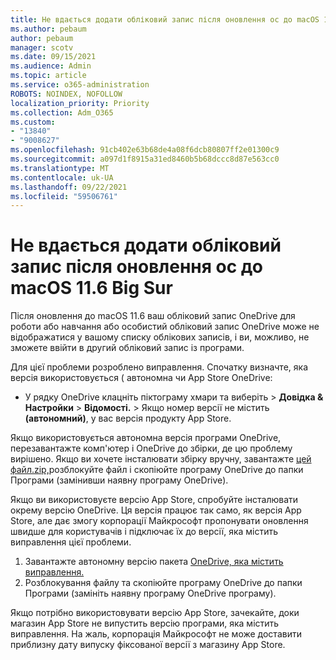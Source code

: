 ```yaml
---
title: Не вдається додати обліковий запис після оновлення ос до macOS 11.6 Big Sur
ms.author: pebaum
author: pebaum
manager: scotv
ms.date: 09/15/2021
ms.audience: Admin
ms.topic: article
ms.service: o365-administration
ROBOTS: NOINDEX, NOFOLLOW
localization_priority: Priority
ms.collection: Adm_O365
ms.custom:
- "13840"
- "9008627"
ms.openlocfilehash: 91cb402e63b68de4a08f6dcb80807ff2e01300c9
ms.sourcegitcommit: a097d1f8915a31ed8460b5b68dccc8d87e563cc0
ms.translationtype: MT
ms.contentlocale: uk-UA
ms.lasthandoff: 09/22/2021
ms.locfileid: "59506761"
---
```

# <a name="unable-to-add-an-account-after-upgrading-to-macos-116-big-sur"></a>Не вдається додати обліковий запис після оновлення ос до macOS 11.6 Big Sur

Після оновлення до macOS 11.6 ваш обліковий запис OneDrive для роботи або навчання або особистий обліковий запис OneDrive може не відображатися у вашому списку облікових записів, і ви, можливо, не зможете ввійти в другий обліковий запис із програми.

Для цієї проблеми розроблено виправлення. Спочатку визначте, яка версія використовується ( автономна чи App Store OneDrive:

- У рядку OneDrive клацніть піктограму хмари та виберіть > **Довідка & Настройки**  >  **Відомості.**  >   Якщо номер версії не містить **(автономний)**, у вас версія продукту App Store.

Якщо використовується автономна версія програми OneDrive, перезавантажте комп'ютер і OneDrive до збірки, де цю проблему вирішено. Якщо ви хочете інсталювати збірку вручну, завантажте [цей файл.zip,](https://oneclient.sfx.ms/Mac/Prod/21.170.0822.0003/OneDrive.zip)розблокуйте файл і скопіюйте програму OneDrive до папки Програми (замінивши наявну програму OneDrive).

Якщо ви використовуєте версію App Store, спробуйте інсталювати окрему версію OneDrive. Ця версія працює так само, як версія App Store, але дає змогу корпорації Майкрософт пропонувати оновлення швидше для користувачів і підключає їх до версії, яка містить виправлення цієї проблеми.

1. Завантажте автономну версію пакета [OneDrive, яка містить виправлення.](https://oneclient.sfx.ms/Mac/Prod/21.170.0822.0003/OneDrive.zip)
2. Розблокування файлу та скопіюйте програму OneDrive до папки Програми (замініть наявну програму OneDrive програму).

Якщо потрібно використовувати версію App Store, зачекайте, доки магазин App Store не випустить версію програми, яка містить виправлення. На жаль, корпорація Майкрософт не може доставити приблизну дату випуску фіксованої версії з магазину App Store.


